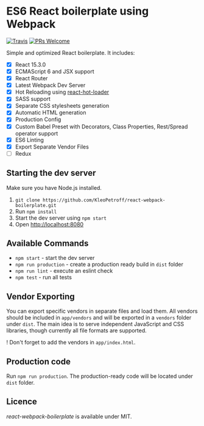 # ES6 React boilerplate using Webpack

[![Travis](https://img.shields.io/travis/KleoPetroff/react-webpack-boilerplate.svg?style=flat-square)](https://github.com/KleoPetroff/react-webpack-boilerplate) [![PRs Welcome](https://img.shields.io/badge/PRs-welcome-brightgreen.svg?style=flat-square)](http://makeapullrequest.com)

Simple and optimized React boilerplate. It includes:

- [x] React 15.3.0
- [x] ECMAScript 6 and JSX support
- [x] React Router
- [x] Latest Webpack Dev Server
- [x] Hot Reloading using [react-hot-loader](https://github.com/gaearon/react-hot-loader)
- [x] SASS support
- [x] Separate CSS stylesheets generation
- [x] Automatic HTML generation
- [x] Production Config
- [x] Custom Babel Preset with Decorators, Class Properties, Rest/Spread operator support
- [x] ES6 Linting
- [x] Export Separate Vendor Files
- [ ] Redux

## Starting the dev server

Make sure you have Node.js installed.

1. `git clone https://github.com/KleoPetroff/react-webpack-boilerplate.git`
2. Run `npm install`
3. Start the dev server using `npm start`
3. Open [http://localhost:8080](http://localhost:8080)

## Available Commands

- `npm start` - start the dev server
- `npm run production` - create a production ready build in `dist` folder
- `npm run lint` - execute an eslint check
- `npm test` - run all tests

## Vendor Exporting

You can export specific vendors in separate files and load them. All vendors should be included in `app/vendors` and will be exported in a `vendors` folder under `dist`. The main idea is to serve independent JavaScript and CSS libraries, though currently all file formats are supported.

! Don't forget to add the vendors in `app/index.html`.

## Production code

Run `npm run production`.
The production-ready code will be located under `dist` folder.

## Licence

_react-webpack-boilerplate_ is available under MIT.
